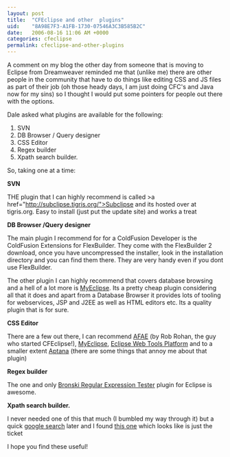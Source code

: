 ```yaml
---
layout: post
title:  "CFEclipse and other  plugins"
uid:	"8A98E7F3-A1FB-1730-07546A3C3B585B2C"
date:   2006-08-16 11:06 AM +0000
categories: cfeclipse
permalink: cfeclipse-and-other-plugins
---
```

A comment on my blog the other day from someone that is moving to Eclipse from Dreamweaver reminded me that (unlike me) there are other people in the community that have to do things like editing CSS and JS files as part of their job (oh those heady days, I am just doing CFC's and Java now for my sins) so I thought I would put some pointers for people out there with the options.

Dale asked what plugins are available for the following:
<ol>
<li>SVN</li>
<li>DB Browser / Query designer</li>
<li>CSS Editor</li>
<li>Regex builder</li>
<li>Xpath search builder.</li>
</ol>

So, taking one at a time:

<strong>SVN</strong>

THE plugin that I can highly recommend is called >a href="http://subclipse.tigris.org/">Subclipse</a> and its hosted over at tigris.org. Easy to install (just put the update site) and works a treat

<strong>DB Browser /Query designer</strong>

The main plugin I recommend for for a ColdFusion Developer is the ColdFusion Extensions for FlexBuilder. They come with the FlexBuilder 2 download, once you have uncompressed the installer, look in the installation directory and you can find them there. They are very handy even if you dont use FlexBuilder. 

The other plugin I can highly recommend that covers database browsing and a hell of a lot more is <a href="http://www.myeclipseide.com/">MyEclipse</a>. Its a pretty cheap plugin considering all that it does and apart from a Database Browser it provides lots of tooling for webservices, JSP and J2EE as well as HTML editors etc. Its a quality plugin that is for sure.

<strong>CSS Editor</strong>

There are a few out there, I can recommend <a href="http://robrohan.com/projects/afae/">AFAE</a> (by Rob Rohan, the guy who started CFEclipse!), <a href="http://www.myeclipseide.com/">MyEclipse</a>, <a href="http://www.eclipse.org/webtools/">Eclipse Web Tools Platform</a> and to a smaller extent <a href="http://www.aptana.com/">Aptana</a> (there are some things that annoy me about that plugin)

<strong>Regex builder</strong>

The one and only <a href="http://brosinski.com/regex/">Bronski Regular Expression Tester</a> plugin for Eclipse is awesome.

<strong>Xpath search builder.</strong>

I never needed one of this that much (I bumbled my way through it) but a quick <a href="http://www.google.co.uk/search?q=xpath+eclipse+plugin">google search</a> later and I found <a href="http://www.purpletech.com/xpe/index.jsp">this one</a> which looks like is just the ticket


I hope you find these useful!